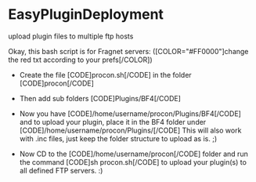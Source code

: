 EasyPluginDeployment
====================

upload plugin files to multiple ftp hosts

Okay, this bash script is for Fragnet servers: ([COLOR="#FF0000"]change the red txt according to your prefs[/COLOR]) 

- Create the file [CODE]procon.sh[/CODE] in the folder [CODE]procon[/CODE]

- Then add sub folders [CODE]Plugins/BF4[/CODE]

- Now you have [CODE]/home/username/procon/Plugins/BF4[/CODE] and to upload your plugin, place it in the BF4 folder under [CODE]/home/username/procon/Plugins/[/CODE]
This will also work with .inc files, just keep the folder structure to upload as is. ;)

- Now CD to the [CODE]/home/username/procon[/CODE] folder and run the command [CODE]sh procon.sh[/CODE] to upload your plugin(s) to all defined FTP servers. :)
